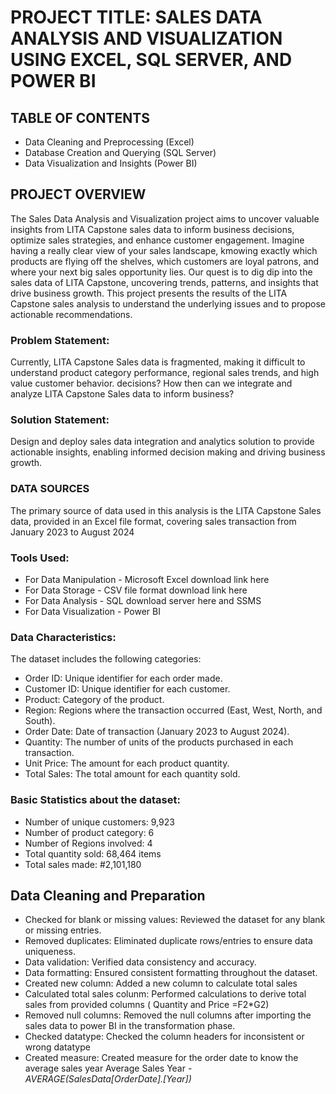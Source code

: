 # PROJECT TITLE: SALES DATA ANALYSIS AND VISUALIZATION USING EXCEL, SQL SERVER, AND POWER BI

## TABLE OF CONTENTS
* Data Cleaning and Preprocessing (Excel)
* Database Creation and Querying (SQL Server)
* Data Visualization and Insights (Power BI) 

## PROJECT OVERVIEW

The Sales Data Analysis and Visualization project aims to uncover valuable insights from LITA Capstone sales data to inform business decisions, optimize sales strategies, and enhance customer engagement.
Imagine having a really clear view of your sales landscape, kmowing exactly which products are flying off the shelves, which customers are loyal patrons, and where your next big sales opportunity lies.
Our quest is to dig dip into the sales data of LITA Capstone, uncovering trends, patterns, and insights that drive business growth. This project presents the results of the LITA Capstone sales analysis to understand the underlying issues and to propose actionable recommendations.

### Problem Statement:
Currently, LITA Capstone Sales data is fragmented, making it difficult to understand product category performance, regional sales trends, and high value customer behavior. decisions?
How then can we integrate and analyze LITA Capstone Sales data to inform business?

### Solution Statement:
Design and deploy sales data integration and analytics solution to provide actionable insights, enabling informed decision making and driving business growth.

### DATA SOURCES
The primary source of data used in this analysis is the LITA Capstone Sales data, provided in an Excel file format, covering sales transaction from January 2023 to August 2024

### Tools Used:
   - For Data Manipulation - Microsoft Excel download link here
   - For Data Storage - CSV file format download link here
   - For Data Analysis - SQL download server here and SSMS
   - For Data Visualization - Power BI

### Data Characteristics:
The dataset includes the following categories:
   - Order ID: Unique identifier for each order made.
   - Customer ID: Unique identifier for each customer.
   - Product: Category of the product.
   - Region: Regions where the transaction occurred (East, West, North, and South).
   - Order Date: Date of transaction (January 2023 to August 2024).
   - Quantity: The number of units of the products purchased in each transaction.
   - Unit Price: The amount for each product quantity.
   - Total Sales: The total amount for each quantity sold.

### Basic Statistics about the dataset:
   - Number of unique customers: 9,923
   - Number of product category: 6
   - Number of Regions involved: 4
   - Total quantity sold: 68,464 items
   - Total sales made: #2,101,180

##  Data Cleaning and Preparation

   - Checked for blank or missing values: Reviewed the dataset for any blank or missing entries.
   - Removed duplicates: Eliminated duplicate rows/entries to ensure data uniqueness.
   - Data validation: Verified data consistency and accuracy.
   - Data formatting: Ensured consistent formatting throughout the dataset.
   - Created new column: Added a new column to calculate total sales
   - Calculated total sales colunm: Performed calculations to derive total sales from provided columns ( Quantity and Price =F2*G2)
   - Removed null columns: Removed the null columns after importing the sales data to power BI in the transformation phase.
   - Checked datatype: Checked the column headers for inconsistent or wrong datatype
   - Created measure: Created measure for the order date to know the average sales year Average Sales Year -    *AVERAGE(SalesData[OrderDate].[Year])*

